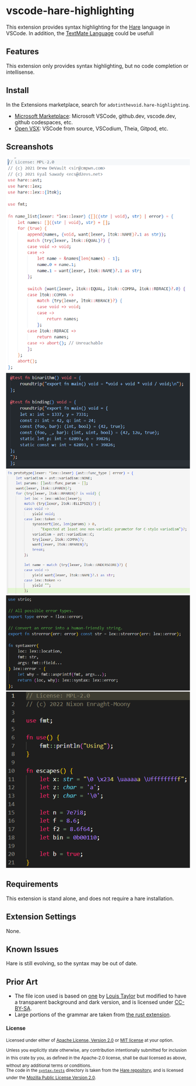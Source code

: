 # vscode-hare-highlighting

This extension provides syntax highlighting for the [Hare](https://harelang.org/) language in VSCode.
In addition, the [TextMate Language](./syntaxes/hare.tmLanguage.json) could be usefull 

## Features

This extension only provides syntax highlighting, but no code completion or intellisense.

## Install

In the Extensions marketplace, search for `adotinthevoid.hare-highlighting`.

- [Microsoft Marketplace](https://marketplace.visualstudio.com/items?itemName=adotinthevoid.hare-highlighting): Microsoft VSCode, github.dev, vscode.dev, github codespaces, etc.
- [Open VSX](https://open-vsx.org/extension/adotinthevoid/hare-highlighting): VSCode from source, VSCodium, Theia, Gitpod, etc.

## Screanshots

![A screanshot of hilighed hare code](./img/ss-github-light.png)
![A screanshot of hilighed hare code](./img/ss-github-dark.png)
![A screanshot of hilighed hare code](./img/ss-quite-light.png)
![A screanshot of hilighed hare code](./img/ss-vscode-dark.png)
![A screanshot of hilighed hare code](./img/ss-brenton-wl.png)

## Requirements

This extension is stand alone, and does not require a hare installation.

## Extension Settings

None.

## Known Issues

Hare is still evolving, so the syntax may be out of date. 

## Prior Art

- The file icon used is based on [one](https://git.sr.ht/~sircmpwn/harelang.org/tree/master/item/static/mascot.png) by [Louis Taylor](https://kragniz.eu/) but modified to have a transparent background and dark version, and is licensed under [CC-BY-SA](https://lists.sr.ht/~sircmpwn/hare-users/%3CCBMC9SERFVB7.33GF24BG5AGFO%40taiga%3E).
- Large portions of the grammar are taken from [the rust extension](https://github.com/rust-lang/vscode-rust/blob/b1ae67b06640ffab6e1ebb72e07364b4477dfbf1/rust-analyzer/editors/code/rust.tmGrammar.json).

#### License

<sup>
Licensed under either of <a href="LICENSE-APACHE">Apache License, Version
2.0</a> or <a href="LICENSE-MIT">MIT license</a> at your option.
</sup>

<br>

<sub>
Unless you explicitly state otherwise, any contribution intentionally submitted
for inclusion in this crate by you, as defined in the Apache-2.0 license, shall
be dual licensed as above, without any additional terms or conditions.
</sub>

<br>

<sup>
The code in the <a href="syntax-tests"><code>syntax-tests</code></a> directory is 
taken from the <a href="https://git.sr.ht/~sircmpwn/hare">Hare repository</a>,
and is licensed under the <a href="syntax-tests/LICENSE-MPL">Mozilla Public 
License Version 2.0</a>.
</sup>
